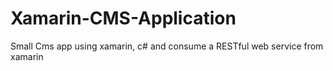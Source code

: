 # Xamarin-CMS-Application
Small Cms app using xamarin, c# and consume a RESTful web service from xamarin
